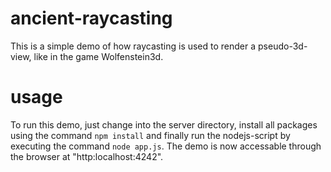 # ancient-raycasting
This is a simple demo of how raycasting is used to render a pseudo-3d-view, like in the game Wolfenstein3d.

# usage
To run this demo, just change into the server directory, install all packages using the command ```npm install``` and finally run the nodejs-script by executing the command ```node app.js```. The demo is now accessable through the browser at "http:localhost:4242".

